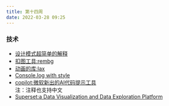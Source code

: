 ```yaml
---
title: 第十四周
date: 2022-03-28 09:25
---
```

### 技术

- [设计模式超简单的解释](https://github.com/guanguans/design-patterns-for-humans-cn)
- [扣图工具:rembg](https://github.com/danielgatis/rembg)
- [动画的库:lax](https://github.com/alexfoxy/lax.js)
- [Console.log with style](https://github.com/adamschwartz/log)
- [copilot:微软新出的AI代码提示工具](https://copilot.github.com/) <br />
    注：注释也支持中文
- [Superset:a Data Visualization and Data Exploration Platform](https://github.com/apache/superset)